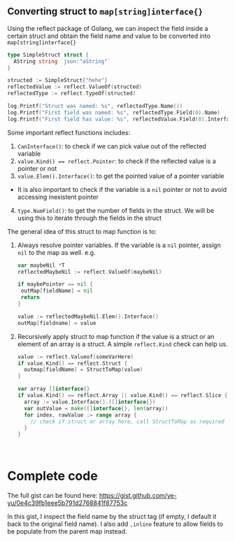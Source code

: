 ## Converting struct to `map[string]interface{}`

Using the reflect package of Golang, we can inspect the field inside a certain struct and obtain
the field name and value to be converted into `map[string]interface{}`

```go
type SimpleStruct struct {
  AString string `json:"aString"`
}

structed := SimpleStruct{"hehe"}
reflectedValue := reflect.ValueOf(structed)
reflectedType := reflect.TypeOf(structed)

log.Printf("Struct was named: %s", reflectedType.Name())
log.Printf("First field was named: %s", reflectedType.Field(0).Name)
log.Printf("First field has value: %s", reflectedValue.Field(0).Interface())
```

Some important reflect functions includes:

1. `CanInterface()`: to check if we can pick value out of the reflected variable
2. `value.Kind() == reflect.Pointer`: to check if the reflected value is a pointer or not
3. `value.Elem().Interface()`: to get the pointed value of a pointer variable

- It is also important to check if the variable is a `nil` pointer or not to avoid accessing inexistent pointer

4. `type.NumField()`: to get the number of fields in the struct. We will be using this to iterate through the fields in the struct

The general idea of this struct to map function is to:

1. Always resolve pointer variables. If the variable is a `nil` pointer, assign `nil` to the map as well. e.g.

   ```go
   var maybeNil *T
   reflectedMaybeNil := reflect.ValueOf(maybeNil)

   if maybePointer == nil {
    outMap[fieldName] = nil
    return
   }

   value := reflectedMaybeNil.Elem().Interface()
   outMap[fieldname] = value
   ```

2. Recursively apply struct to map function if the value is a struct or an element of an array is a struct. A simple `reflect.Kind` check can help us.

   ```go
   value := reflect.Valueof(someVarHere)
   if value.Kind() == reflect.Struct {
     outmap[fieldName] = StructToMap(value)
   }

   var array []interface{}
   if value.Kind() == reflect.Array || value.Kind() == reflect.Slice {
     array := value.Interface().([]interface{})
     var outValue = make([]interface{}, len(array))
     for index, rawValue := range array {
       // check if struct or array here, call StructToMap as required
     }
   }
   ```

<br>

# Complete code

The full gist can be found here: https://gist.github.com/ye-yu/0e4c39fb1eee5b791d2768841f87753c

In this gist, I inspect the field name by the struct tag (if empty, I default it back to the original field name). I also add `,inline` feature to allow fields to be populate from the parent map instead.
